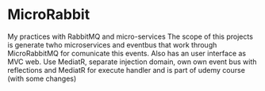 # MicroRabbit
My practices with RabbitMQ and micro-services
The scope of this projects is generate twho microservices and eventbus that work through MicroRabbitMQ for comunicate this events. Also has an user interface as MVC web.
Use MediatR, separate injection domain, own own event bus with reflections and MediatR for execute handler and is part of udemy course (with some changes)
